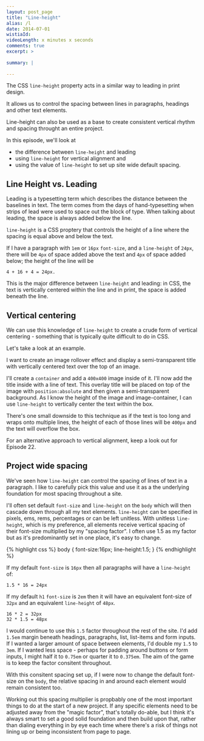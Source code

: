 ```yaml
---
layout: post_page
title: "Line-height"
alias: /l
date: 2014-07-01
wistiaId: 
videoLength: x minutes x seconds
comments: true
excerpt: >
  
summary: |
  
---
```


The CSS `line-height` property acts in a similar way to leading in print
design.

It allows us to control the spacing between lines in paragraphs,
headings and other text elements.

Line-height can also be used as a base to create consistent vertical
rhythm and spacing throught an entire project.

In this episode, we'll look at 

* the difference between `line-height` and leading 
* using `line-height` for vertical alignment and 
* using the value of `line-height` to set up site wide default spacing.

## Line Height vs. Leading

Leading is a typesetting term which describes the distance between the
baselines in text. The term comes from the days of hand-typesetting when
strips of lead were used to space out the block of type.  When talking
about leading, the space is always added below the line.

`line-height` is a CSS proptery that controls the height of a line 
where the spacing is equal above and below the text. 

If I have a paragraph with `1em` or `16px` `font-size`, and
a `line-height` of `24px`, there will be `4px` of space added above the
text and `4px` of space added below; the height of the line will be

	4 + 16 + 4 = 24px.

This is the major difference between `line-height` and leading: in CSS,
the text is vertically centered within the line and in print, the space
is added beneath the line.

## Vertical centering 

We can use this knowledge of `line-height` to create a crude form of
vertical centering - something that is typically quite difficult to do
in CSS.

Let's take a look at an example. 

I want to create an image rollover effect and display a semi-transparent
title with vertically centered text over the top of an image.

I'll create a `container` and add a `400x400` image inside of it.
I'll now add the title inside with a line of text. This overlay title
will be placed on top of the image with `position:absolute` and then
given a semi-transparent background. As I know the height of the image
and image-container, I can use `line-height` to vertically center the
text within the box.

There's one small downside to this technique as if the text is too long
and wraps onto multiple lines, the height of each of those lines will
be `400px` and the text will overflow the box.

For an alternative approach to vertical alignment, keep a look out for
Episode 22.

## Project wide spacing

We've seen how `line-height` can control the spacing of lines of text in
a paragraph. I like to carefully pick this value and use it as
a the underlying foundation for most spacing throughout a site. 

I'll often set default `font-size` and `line-height` on the `body` which
will then cascade down through all my text elements.  `line-height` can
be specified in pixels, ems, rems, percentages or can be left unitless.
With unitless `line-height`, which is my preference, all elements
receive vertical spacing of their font-size multiplied by my "spacing
factor". I often use 1.5 as my factor but as it's predominantly set in
one place, it's easy to change.

{% highlight css %}
body {
	font-size:16px;
	line-height:1.5;
}
{% endhighlight %}

If my default `font-size` is `16px` then all paragraphs will have
a `line-height` of:

	1.5 * 16 = 24px

If my default `h1` `font-size` is `2em` then it will have an equivalent
font-size of `32px` and an equivalent `line-height` of `48px`.

	16 * 2 = 32px
	32 * 1.5 = 48px

I would continue to use this `1.5` factor throughout the rest of the site.
I'd add `1.5em` margin beneath headings, paragraphs, list, list-items
and form inputs. If I wanted a larger amount of space between elements,
I'd double my `1.5` to `3em`. If I wanted less space - perhaps for
padding around buttons or form inputs, I might half it to `0.75em` or
quarter it to `0.375em`. The aim of the game is to keep the factor
consitent throughout.

With this consitent spacing set up, if I were now to change the default
font-size on the `body`, the relative spacing in and around each element
would remain consistent too.

Working out this spacing multiplier is propbably one of the most
important things to do at the start of a new project.  If any specific
elements need to be adjusted away from the "magic factor", that's
totally do-able, but I think it's always smart to set a good solid
foundation and then build upon that, rather than dialing everything in
by eye each time where there's a risk of things not lining up or being
inconsistent from page to page.
